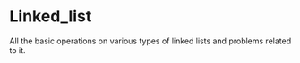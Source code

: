 # Linked_list
All the basic operations on  various types of linked lists and problems related to it.
